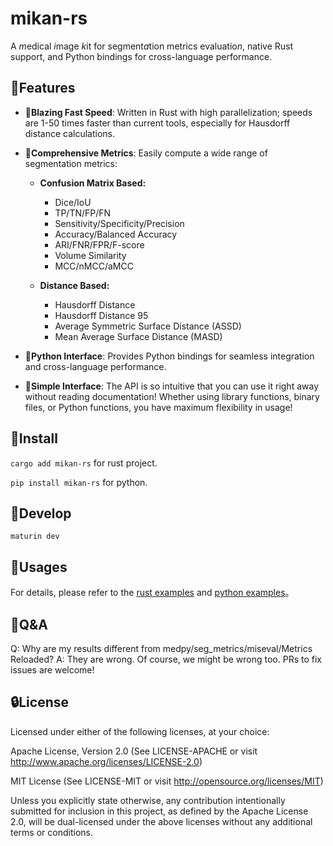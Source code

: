 # mikan-rs

A *m*edical *i*mage *k*it for segment*a*tion metrics evaluatio*n*, native Rust support, and Python bindings for cross-language performance.

## 🎨Features

- 🚀**Blazing Fast Speed**: Written in Rust with high parallelization; speeds are 1-50 times faster than current tools, especially for Hausdorff distance calculations.
- 🧮**Comprehensive Metrics**: Easily compute a wide range of segmentation metrics:

  - **Confusion Matrix Based:**

    - Dice/IoU
    - TP/TN/FP/FN
    - Sensitivity/Specificity/Precision
    - Accuracy/Balanced Accuracy
    - ARI/FNR/FPR/F-score
    - Volume Similarity
    - MCC/nMCC/aMCC

  - **Distance Based:**
    - Hausdorff Distance
    - Hausdorff Distance 95
    - Average Symmetric Surface Distance (ASSD)
    - Mean Average Surface Distance (MASD)

- 🐍**Python Interface**: Provides Python bindings for seamless integration and cross-language performance.

- 🎯**Simple Interface**: The API is so intuitive that you can use it right away without reading documentation! Whether using library functions, binary files, or Python functions, you have maximum flexibility in usage!

## 🔨Install

`cargo add mikan-rs` for rust project.

`pip install mikan-rs` for python.

## 🥒Develop

`maturin dev`

## 📘Usages

For details, please refer to the [rust examples](examples/tutorial.rs) and [python examples](examples/tutorial.py)。

## 🍚Q&A

Q: Why are my results different from medpy/seg_metrics/miseval/Metrics Reloaded?
A: They are wrong. Of course, we might be wrong too. PRs to fix issues are welcome!

## 🔒License

Licensed under either of the following licenses, at your choice:

Apache License, Version 2.0
(See LICENSE-APACHE or visit http://www.apache.org/licenses/LICENSE-2.0)

MIT License
(See LICENSE-MIT or visit http://opensource.org/licenses/MIT)

Unless you explicitly state otherwise, any contribution intentionally submitted for inclusion in this project, as defined by the Apache License 2.0, will be dual-licensed under the above licenses without any additional terms or conditions.
